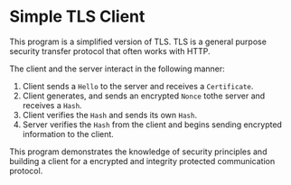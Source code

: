 # Simple TLS Client

This program is a simplified version of TLS. TLS is a general purpose security transfer protocol that often works with HTTP.

The client and the server interact in the following manner:
1. Client sends a `Hello` to the server and receives a `Certificate`.
2. Client generates, and sends an encrypted `Nonce` tothe server and receives a `Hash`.
3. Client verifies the `Hash` and sends its own `Hash`.
4. Server verifies the `Hash` from the client and begins sending encrypted information to the client.

This program demonstrates the knowledge of security principles and building a client for a encrypted and integrity protected communication protocol.
